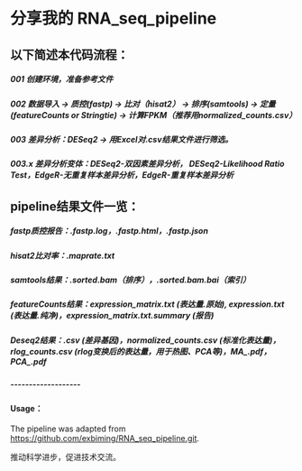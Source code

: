# 分享我的 RNA_seq_pipeline

## 以下简述本代码流程：

##### 001 创建环境，准备参考文件

##### 002 数据导入 → 质控(fastp) → 比对（hisat2） → 排序(samtools) → 定量(featureCounts or Stringtie) → 计算FPKM（推荐用normalized_counts.csv）

##### 003 差异分析：DESeq2 → 用Excel对.csv结果文件进行筛选。

##### 003.x 差异分析变体：DESeq2-双因素差异分析， DESeq2-Likelihood Ratio Test，EdgeR-无重复样本差异分析，EdgeR-重复样本差异分析



## pipeline结果文件一览：

##### fastp质控报告：.fastp.log，.fastp.html，.fastp.json
##### hisat2比对率：.maprate.txt
##### samtools结果：.sorted.bam（排序），.sorted.bam.bai（索引）
##### featureCounts结果：expression_matrix.txt (表达量.原始), expression.txt (表达量.纯净)，expression_matrix.txt.summary (报告)
##### Deseq2结果：.csv (差异基因)，normalized_counts.csv (标准化表达量)，rlog_counts.csv (rlog变换后的表达量，用于热图、PCA等)，MA_.pdf，PCA_.pdf


##### -------------------
#### Usage：
The pipeline was adapted from https://github.com/exbiming/RNA_seq_pipeline.git.

推动科学进步，促进技术交流。
